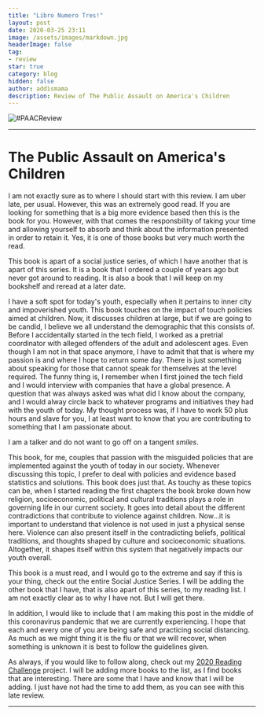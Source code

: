 ```yaml
---
title: "Libro Numero Tres!"
layout: post
date: 2020-03-25 23:11
image: /assets/images/markdown.jpg
headerImage: false
tag:
- review
star: true
category: blog
hidden: false
author: addismama
description: Review of The Public Assault on America's Children
---
```


![#PAACReview](https://images-na.ssl-images-amazon.com/images/I/71Bo15yzsNL.jpg)

---
# The Public Assault on America's Children

I am not exactly sure as to where I should start with this review. I am uber late, per usual. However, this was an extremely good read. If you are looking for something that is a big more evidence based then this is the book for you. However, with that comes the responsbility of taking your time and allowing yourself to absorb and think about the information presented in order to retain it. Yes, it is one of those books but very much worth the read.

This book is apart of a social justice series, of which I have another that is apart of this series. It is a book that I ordered a couple of years ago but never got around to reading. It is also a book that I will keep on my bookshelf and reread at a later date.

I have a soft spot for today's youth, especially when it pertains to inner city and impoverished youth. This book touches on the impact of touch policies aimed at children. Now, it discusses children at large, but if we are going to be candid, I believe we all understand the demographic that this consists of. Before I accidentally started in the tech field, I worked as a pretrial coordinator with alleged offenders of the adult and adolescent ages. Even though I am not in that space anymore, I have to admit that that is where my passion is and where I hope to return some day. There is just something about speaking for those that cannot speak for themselves at the level required. The funny thing is, I remember when I first joined the tech field and I would interview with companies that have a global presence. A question that was always asked was what did I know about the company, and I would alway circle back to whatever programs and initiatives they had with the youth of today. My thought process was, if I have to work 50 plus hours and slave for you, I at least want to know that you are contributing to something that I am passionate about.

I am a talker and do not want to go off on a tangent *smiles*.

This book, for me, couples that passion with the misguided policies that are implemented against the youth of today in our society. Whenever discussing this topic, I prefer to deal with policies and evidence based statistics and solutions. This book does just that. As touchy as these topics can be, when I started reading the first chapters the book broke down how religion, socioeconomic, political and cultural traditions plays a role in governing life in our current society. It goes into detail about the different contradictions that contribute to violence against children. Now...it is important to understand that violence is not used in just a physical sense here. Violence can also present itself in the contradicting beliefs, political traditions, and thoughts shaped by culture and socioeconomic situations. Altogether, it shapes itself within this system that negatively impacts our youth overall.

This book is a must read, and I would go to the extreme and say if this is your thing, check out the entire Social Justice Series. I will be adding the other book that I have, that is also apart of this series, to my reading list. I am not exactly clear as to why I have not. But I will get there.

In addition, I would like to include that I am making this post in the middle of this coronavirus pandemic that we are currently experiencing. I hope that each and every one of you are being safe and practicing social distancing. As much as we might thing it is the flu or that we will recover, when something is unknown it is best to follow the guidelines given.

As always, if you would like to follow along, check out my [2020 Reading Challenge](2020-01-01-reading-list-2020.md) project. I will be adding more books to the list, as I find books that are interesting. There are some that I have and know that I will be adding. I just have not had the time to add them, as you can see with this late review. 

---
